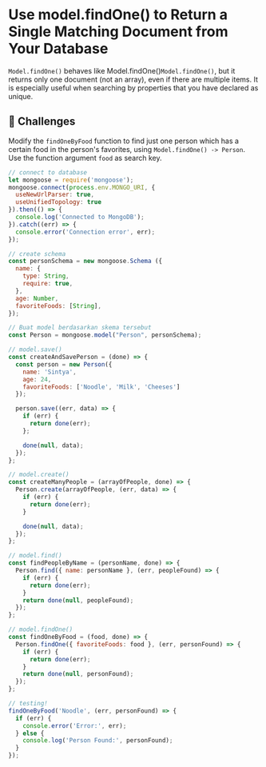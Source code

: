 # Use model.findOne() to Return a Single Matching Document from Your Database
`Model.findOne()` behaves like Model.findOne()`Model.findOne()`, but it returns only one document (not an array), even if there are multiple items. It is especially useful when searching by properties that you have declared as unique.

## 🎯 Challenges
Modify the `findOneByFood` function to find just one person which has a certain food in the person's favorites, using `Model.findOne() -> Person`. Use the function argument `food` as search key.

```js
// connect to database
let mongoose = require('mongoose');
mongoose.connect(process.env.MONGO_URI, { 
  useNewUrlParser: true, 
  useUnifiedTopology: true 
}).then(() => {
  console.log('Connected to MongoDB');
}).catch((err) => {
  console.error('Connection error', err);
});

// create schema
const personSchema = new mongoose.Schema ({
  name: {
    type: String,
    require: true,
  },
  age: Number,
  favoriteFoods: [String],
});

// Buat model berdasarkan skema tersebut
const Person = mongoose.model("Person", personSchema);

// model.save()
const createAndSavePerson = (done) => {
  const person = new Person({
    name: 'Sintya',
    age: 24,
    favoriteFoods: ['Noodle', 'Milk', 'Cheeses']
  });

  person.save((err, data) => {
    if (err) {
      return done(err);
    };

    done(null, data);
  });
};

// model.create()
const createManyPeople = (arrayOfPeople, done) => {
  Person.create(arrayOfPeople, (err, data) => {
    if (err) {
      return done(err); 
    }

    done(null, data); 
  });
};

// model.find()
const findPeopleByName = (personName, done) => {
  Person.find({ name: personName }, (err, peopleFound) => {
    if (err) {
      return done(err); 
    }
    return done(null, peopleFound); 
  });
};

// model.findOne()
const findOneByFood = (food, done) => {
  Person.findOne({ favoriteFoods: food }, (err, personFound) => {
    if (err) {
      return done(err);
    }
    return done(null, personFound);
  });
};

// testing!
findOneByFood('Noodle', (err, personFound) => {
  if (err) {
    console.error('Error:', err);
  } else {
    console.log('Person Found:', personFound);
  }
});
```
